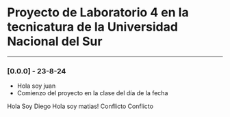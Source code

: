 # Proyecto de Laboratorio 4 en la tecnicatura de la Universidad Nacional del Sur

---

### [0.0.0] - 23-8-24

- Hola soy juan
- Comienzo del proyecto en la clase del día de la fecha

Hola Soy Diego
Hola soy matias!
Conflicto
Conflicto
